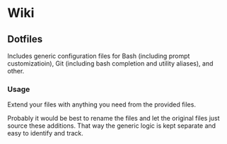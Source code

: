 # Wiki

## Dotfiles

Includes generic configuration files for Bash (including prompt customizatioin), Git (including bash completion and utility aliases), and other.

### Usage

Extend your files with anything you need from the provided files.

Probably it would be best to rename the files and let the original files just source these additions. That way the generic logic is kept separate and easy to identify and track.
